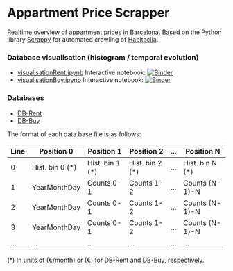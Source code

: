 # Appartment Price Scrapper

Realtime overview of appartment prices in Barcelona. Based on the Python library [Scrappy](https://scrapy.org/) for automated crawling of [Habitaclia](https://www.habitaclia.com/). 
### Database visualisation (histogram / temporal evolution) 
* [visualisationRent.ipynb](visualisationRent.ipynb) Interactive notebook: [![Binder](https://mybinder.org/badge_logo.svg)](https://mybinder.org/v2/gh/dspsandbox/appartmentPriceScrapper/master?filepath=visualisationRent.ipynb)
* [visualisationBuy.ipynb](visualisationBuy.ipynb) Interactive notebook: [![Binder](https://mybinder.org/badge_logo.svg)](https://mybinder.org/v2/gh/dspsandbox/appartmentPriceScrapper/master?filepath=visualisationBuy.ipynb)

### Databases 
* [DB-Rent](DB-Rent)
* [DB-Buy](DB-Buy)

The format of each data base file is as follows:

| Line        | Position 0          | Position 1   |   Position 2   | ...|   Position N   |
| --- | --- | --- | --- | --- | --- |
| 0  |  Hist. bin 0 (\*) |  Hist. bin 1 (\*)|  Hist. bin 2 (\*)|  ... |  Hist. bin N (\*)|
| 1 | YearMonthDay | Counts 0-1 | Counts 1-2 | ... |  Counts (N-1)-N|
| 2 | YearMonthDay | Counts 0-1 | Counts 1-2 | ... |  Counts (N-1)-N|
| 3 | YearMonthDay | Counts 0-1 | Counts 1-2 | ... |  Counts (N-1)-N|
| ... | ... | ... | ... | ... | ... |

(\*)
In units of (€/month) or (€) for DB-Rent and DB-Buy, respectively.
